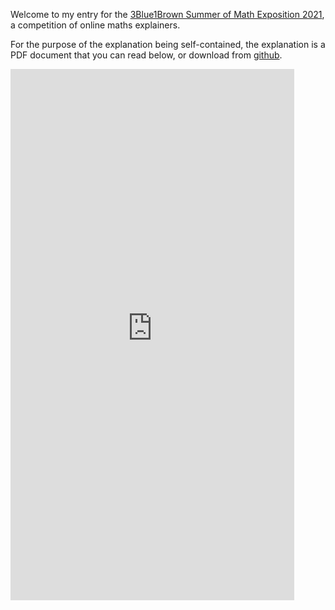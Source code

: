 Welcome to my entry for the [3Blue1Brown Summer of Math Exposition 2021](https://youtu.be/ojjzXyQCzso), a competition of online maths explainers.

For the purpose of the explanation being self-contained, the explanation is a PDF document that you can read below, or download from [github](https://raw.githubusercontent.com/SimonKvantdator/SoME1/main/main.pdf).

<embed src="https://simonkvantdator.github.io/SoME1/main.pdf" type="application/pdf" width="90%" height="850px" />
